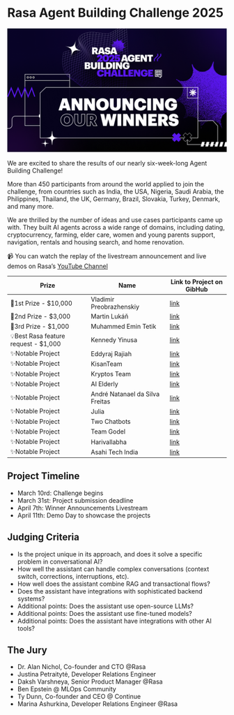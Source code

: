 # Rasa Agent Building Challenge 2025
![Community Challenge 2025](assets/Rasa_ABCH_post-event_blog-header_winner-2%20(2).png)

We are excited to share the results of our nearly six-week-long Agent Building Challenge! 

More than 450 participants from around the world applied to join the challenge, from countries such as India, the USA, Nigeria, Saudi Arabia, the Philippines, Thailand, the UK, Germany, Brazil, Slovakia, Turkey, Denmark, and many more.

We are thrilled by the number of ideas and use cases participants came up with. They built AI agents across a wide range of domains, including dating, cryptocurrency, farming, elder care, women and young parents support, navigation, rentals and housing search, and home renovation.

📹 You can watch the replay of the livestream announcement and live demos on Rasa’s [YouTube Channel](https://www.youtube.com/watch?v=aaHs39ph6Ng)

| **Prize**       | **Name**      | **Link to Project on GibHub** |
|-----------------|---------------|-------------------------------|
|🥇1st Prize - $10,000| Vladimir Preobrazhenskiy| [link](https://github.com/vvpreo/rasa-rag-challange-2025)|
|🥈2nd Prize - $3,000|Martin Lukáň| [link](https://github.com/mlukan/Eryc)|
|🥉3rd Prize - $1,000 |Muhammed Emin Tetik|[link](https://github.com/metetik/rasa-agent)|
|💡Best Rasa feature request - $1,000|Kennedy Yinusa|[link](https://github.com/iyinusa/mailobot) |
|✨Notable Project|Eddyraj Rajiah|[link](https://github.com/eddyrsw/codespaces-quickstart)|
|✨Notable Project|KisanTeam|[link](https://github.com/xettrisomeman/Kisan)|
|✨Notable Project|Kryptos Team|[link](https://github.com/N-45div/Kryptos-rasa-agent)|
|✨Notable Project|AI Elderly|[link](https://github.com/vallahrich/project1)|
|✨Notable Project| André Natanael da Silva Freitas|[link](https://github.com/andrenfreitas1993/rasa_challenge)|
|✨Notable Project|Julia|[link](https://github.com/julia189/rasa-ai-agent-challenge)|
|✨Notable Project|Two Chatbots|[link](https://github.com/00archer0/Rasa_challenge.git)|
|✨Notable Project|Team Godel|[link](https://github.com/Godel-Technologies-LLP/cad-bot.git)|
|✨Notable Project|Harivallabha|[link](https://github.com/vishnupriyavr/rasa-agent-ai-challenge)|
|✨Notable Project|Asahi Tech India|[link](https://github.com/sahil-makandar/RASA-Agent.git)|

## Project Timeline
- March 10rd: Challenge begins
- March 31st: Project submission deadline
- April 7th: Winner Announcements Livestream
- April 11th: Demo Day to showcase the projects

## Judging Criteria

- Is the project unique in its approach, and does it solve a specific problem in conversational AI?
- How well the assistant can handle complex conversations (context switch, corrections, interruptions, etc).
- How well does the assistant combine RAG and transactional flows?
- Does the assistant have integrations with sophisticated backend systems?
- Additional points: Does the assistant use open-source LLMs?
- Additional points: Does the assistant use fine-tuned models?
- Additional points: Does the assistant have integrations with other AI tools?

## The Jury

- Dr. Alan Nichol, Co-founder and CTO @Rasa
- Justina Petraitytė, Developer Relations Engineer
- Daksh Varshneya, Senior Product Manager @Rasa
- Ben Epstein @ MLOps Community
- Ty Dunn, Co-founder and CEO @ Continue
- Marina Ashurkina, Developer Relations Engineer @Rasa

